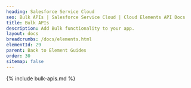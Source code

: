 ```yaml
---
heading: Salesforce Service Cloud
seo: Bulk APIs | Salesforce Service Cloud | Cloud Elements API Docs
title: Bulk APIs
description: Add Bulk functionality to your app.
layout: docs
breadcrumbs: /docs/elements.html
elementId: 29
parent: Back to Element Guides
order: 30
sitemap: false
---
```


{% include bulk-apis.md %}
